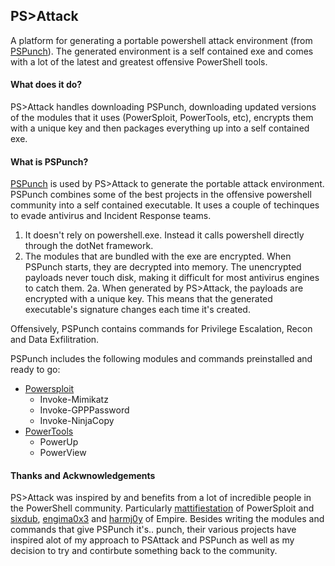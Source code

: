## PS>Attack

A platform for generating a portable powershell attack environment (from [PSPunch](https://www.github.com/jaredhaight/PSPunch/)). The generated environment is a self contained exe and comes with a lot of the latest and greatest offensive PowerShell tools. 

#### What does it do?
PS>Attack handles downloading PSPunch, downloading updated versions of the modules that it uses (PowerSploit, PowerTools, etc), encrypts them with a unique key and then packages everything up into a self contained exe.

#### What is PSPunch?
[PSPunch](https://www.github.com/jaredhaight/PSPunch/) is used by PS>Attack to generate the portable attack environment. PSPunch combines some of the best projects in the offensive powershell community into a self contained executable. It uses a couple of techinques to evade antivirus and Incident Response teams.

1. It doesn't rely on powershell.exe. Instead it calls powershell directly through the dotNet framework.
2. The modules that are bundled with the exe are encrypted. When PSPunch starts, they are decrypted into memory. The unencrypted payloads never touch disk, making it difficult for most antivirus engines to catch them.
2a. When generated by PS>Attack, the payloads are encrypted with a unique key. This means that the generated executable's signature changes each time it's created. 

Offensively, PSPunch contains commands for Privilege Escalation, Recon and Data Exfilitration.

PSPunch includes the following modules and commands preinstalled and ready to go:
* [Powersploit](https://github.com/PowerShellMafia/PowerSploit)
  - Invoke-Mimikatz
  - Invoke-GPPPassword
  - Invoke-NinjaCopy
* [PowerTools](https://github.com/PowerShellEmpire/PowerTools)
  - PowerUp
  - PowerView

#### Thanks and Ackwnowledgements
PS>Attack was inspired by and benefits from a lot of incredible people in the PowerShell community. Particularly [mattifiestation](https://twitter.com/mattifestation) of PowerSploit and [sixdub](https://twitter.com/sixdub), [engima0x3](https://twitter.com/enigma0x3) and [harmj0y](https://twitter.com/HarmJ0y) of Empire. Besides writing the modules and commands that give PSPunch it's.. punch, their various projects have inspired alot of my approach to PSAttack and PSPunch as well as my decision to try and contirbute something back to the community.
